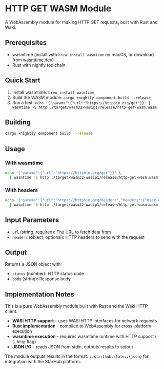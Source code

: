 # HTTP GET WASM Module

A WebAssembly module for making HTTP GET requests, built with Rust and Waki.

## Prerequisites

- wasmtime (install with `brew install wasmtime` on macOS, or download from [wasmtime.dev](https://wasmtime.dev/))
- Rust with nightly toolchain

## Quick Start

1. Install wasmtime: `brew install wasmtime`
2. Build the WASM module: `cargo +nightly component build --release`
3. Run a test: `echo '{"params":{"url":"https://httpbin.org/get"}}' | wasmtime -S http ./target/wasm32-wasip1/release/http-get-wasm.wasm`

## Building

```bash
cargo +nightly component build --release
```

## Usage

### With wasmtime

```bash
echo '{"params":{"url":"https://httpbin.org/get"}}' \
  | wasmtime -S http ./target/wasm32-wasip1/release/http-get-wasm.wasm
```

### With headers

```bash
echo '{"params":{"url":"https://httpbin.org/headers","headers":{"User-Agent":"MyApp/1.0"}}}' \
  | wasmtime -S http ./target/wasm32-wasip1/release/http-get-wasm.wasm
```

## Input Parameters

- `url` (string, required): The URL to fetch data from
- `headers` (object, optional): HTTP headers to send with the request

## Output

Returns a JSON object with:
- `status` (number): HTTP status code
- `body` (string): Response body

## Implementation Notes

This is a pure WebAssembly module built with Rust and the Waki HTTP client:
- **WASI HTTP support** - uses WASI HTTP interfaces for network requests
- **Rust implementation** - compiled to WebAssembly for cross-platform execution
- **wasmtime execution** - requires wasmtime runtime with HTTP support (`-S http` flag)
- **JSON I/O** - reads JSON from stdin, outputs results to stdout

The module outputs results in the format: `::starthub:state::{json}` for integration with the StarHub platform.
